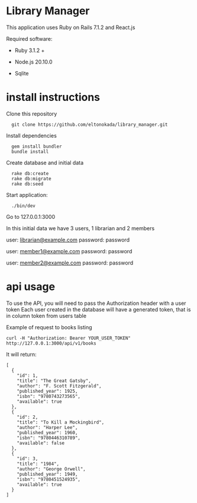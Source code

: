 # Library Manager

This application uses Ruby on Rails 7.1.2 and React.js

Required software:

* Ruby 3.1.2 +

* Node.js 20.10.0

* Sqlite

# install instructions
Clone this repository

```
  git clone https://github.com/eltonokada/library_manager.git
```

Install dependencies
```
  gem install bundler
  bundle install
```

Create database and initial data
```
  rake db:create
  rake db:migrate
  rake db:seed
```
Start application:

```
  ./bin/dev
```
Go to 127.0.0.1:3000

In this initial data we have 3 users, 1 librarian and 2 members

user: librarian@example.com
password: password

user: member1@example.com
password: password

user: member2@example.com
password: password

# api usage

To use the API, you will need to pass the Authorization header with a user token
Each user created in the database will have a generated token, that is in column token from users table

Example of request to books listing

```
curl -H "Authorization: Bearer YOUR_USER_TOKEN" http://127.0.0.1:3000/api/v1/books
```

It will return:
```
[
  {
    "id": 1,
    "title": "The Great Gatsby",
    "author": "F. Scott Fitzgerald",
    "published_year": 1925,
    "isbn": "9780743273565",
    "available": true
  },
  {
    "id": 2,
    "title": "To Kill a Mockingbird",
    "author": "Harper Lee",
    "published_year": 1960,
    "isbn": "9780446310789",
    "available": false
  },
  {
    "id": 3,
    "title": "1984",
    "author": "George Orwell",
    "published_year": 1949,
    "isbn": "9780451524935",
    "available": true
  }
]
```
